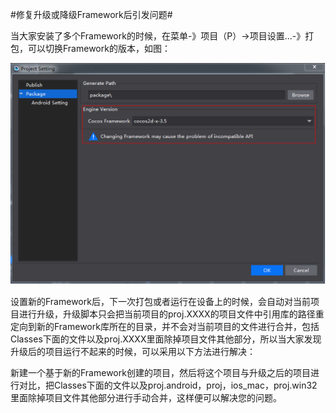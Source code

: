 #修复升级或降级Framework后引发问题#

当大家安装了多个Framework的时候，在菜单-》项目（P）->项目设置...-》打包，可以切换Framework的版本，如图：

![image](res/image001.png)         

设置新的Framework后，下一次打包或者运行在设备上的时候，会自动对当前项目进行升级，升级脚本只会把当前项目的proj.XXXX的项目文件中引用库的路径重定向到新的Framework库所在的目录，并不会对当前项目的文件进行合并，包括Classes下面的文件以及proj.XXXX里面除掉项目文件其他部分，所以当大家发现升级后的项目运行不起来的时候，可以采用以下方法进行解决：

新建一个基于新的Framework创建的项目，然后将这个项目与升级之后的项目进行对比，把Classes下面的文件以及proj.android，proj，ios_mac，proj.win32里面除掉项目文件其他部分进行手动合并，这样便可以解决您的问题。


